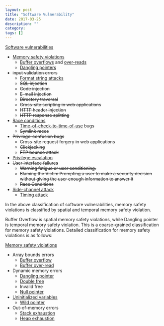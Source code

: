 ```yaml
---
layout: post
title: "Software Vulnerability"
date: 2017-03-25
description: ""
category: 
tags: []
---
```


[Software vulnerabilities](https://en.wikipedia.org/wiki/Vulnerability_(computing)#Software_vulnerabilities)

- [Memory safety violations](https://en.wikipedia.org/wiki/Memory_safety)
	- [Buffer overflows](https://en.wikipedia.org/wiki/Buffer_overflow) and [over-reads](https://en.wikipedia.org/wiki/Buffer_over-read)
	- [Dangling pointers](https://en.wikipedia.org/wiki/Dangling_pointer)
- ~~input validation errors~~
	- [Format string attacks](https://en.wikipedia.org/wiki/Format_string_attack)
	- ~~SQL injection~~
	- ~~Code injection~~
	- ~~E-mail injection~~
	- ~~Directory traversal~~
	- ~~Cross-site scripting in web applications~~
	- ~~HTTP header injection~~
	- ~~HTTP response splitting~~
- [Race conditions](https://en.wikipedia.org/wiki/Race_conditions)
	- [Time-of-check-to-time-of-use](https://en.wikipedia.org/wiki/Time-of-check-to-time-of-use) bugs
	- ~~Symlink races~~
- ~~Privilege-confusion bugs~~
	- ~~Cross-site request forgery in web applications~~
	- ~~Clickjacking~~
	- ~~FTP bounce attack~~
- [Privilege escalation](https://en.wikipedia.org/wiki/Privilege_escalation)
- ~~User interface failures~~
	- ~~Warning fatigue or user conditioning.~~
	- ~~Blaming the Victim Prompting a user to make a security decision without giving the user enough information to answer it~~
	- ~~Race Conditions~~
- [Side-channel attack](https://en.wikipedia.org/wiki/Side-channel_attack)
	- [Timing attack](https://en.wikipedia.org/wiki/Timing_attack)


In the above classification of software vulnerabilities, memory safety violations is classified by spatial and temporal memory safety violation.

Buffer Overflow is spatial memory safety violations, while Dangling pointer is temporal memory safety violation. This is a coarse-grained classification for memory safety violations. Detailed classification for memory safety violations is as follows:

[Memory safety violations](https://en.wikipedia.org/wiki/Memory_safety)

- Array bounds errors
	- [Buffer overflow](https://en.wikipedia.org/wiki/Buffer_overflow)
	- [Buffer over-read](https://en.wikipedia.org/wiki/Buffer_over-read)
- Dynamic memory errors
	- [Dangling pointer](https://en.wikipedia.org/wiki/Dangling_pointer)
	- [Double free](https://www.owasp.org/index.php/Double_Free)
	- Invalid free
	- [Null pointer](https://en.wikipedia.org/wiki/Null_pointer)
- [Uninitialized variables](https://en.wikipedia.org/wiki/Uninitialized_variable)
	- [Wild pointer](https://en.wikipedia.org/wiki/Wild_pointer)
- Out-of-memory errors
	- [Stack exhaustion](https://en.wikipedia.org/wiki/Stack_overflow)
	- [Heap exhaustion](https://en.wikipedia.org/wiki/Out_of_memory)
